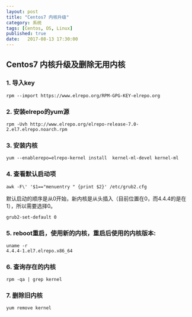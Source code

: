 ```yaml
---
layout: post
title: "Centos7 内核升级"
category: 系统
tags: [Centos, OS, Linux]
published: true
date:   2017-08-13 17:30:00
---
```


## Centos7 内核升级及删除无用内核

### 1. 导入key

```
rpm --import https://www.elrepo.org/RPM-GPG-KEY-elrepo.org
```

### 2. 安装elrepo的yum源

```
rpm -Uvh http://www.elrepo.org/elrepo-release-7.0-2.el7.elrepo.noarch.rpm
```
### 3. 安装内核


```
yum --enablerepo=elrepo-kernel install  kernel-ml-devel kernel-ml
```
### 4. 查看默认启动项

```
awk -F\' '$1=="menuentry " {print $2}' /etc/grub2.cfg 

```
默认启动的顺序是从0开始，新内核是从头插入（目前位置在0，而4.4.4的是在1），所以需要选择0。

```
grub2-set-default 0
```
### 5. reboot重启，使用新的内核，重启后使用的内核版本:

```
uname -r  
4.4.4-1.el7.elrepo.x86_64
```
### 6. 查询存在的内核
```
rpm -qa | grep kernel
```

### 7. 删除旧内核

```
yum remove kernel
```




 


